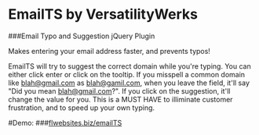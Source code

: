 EmailTS by VersatilityWerks
=====================
###Email Typo and Suggestion jQuery Plugin

Makes entering your email address faster, and prevents typos!

EmailTS will try to suggest the correct domain while you're typing. You can either click enter or click on the tooltip. If you misspell a common domain like blah@gmail.com as blah@gamil.com, when you leave the field, it'll say "Did you mean blah@gmail.com?". If you click on the suggestion, it'll change the value for you. This is a MUST HAVE to illiminate customer frustration, and to speed up your own typing.

#Demo:
###<a href='http://flwebsites.biz/emailTS'>flwebsites.biz/emailTS</a>
